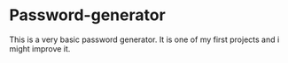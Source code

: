 # Password-generator
This is a very basic password generator.
It is one of my first projects and i might improve it.
